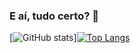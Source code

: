 ### E aí, tudo certo? 🤘

[![GitHub stats](https://github-readme-stats.vercel.app/api?username=ovinii&show_icons=true&theme=gruvbox)][![Top Langs](https://github-readme-stats.vercel.app/api/top-langs/?username=ovinii&layout=compact&theme=gruvbox)](https://github.com/ovinii/github-readme-stats)



<!--
**ovinii/ovinii** is a ✨ _special_ ✨ repository because its `README.md` (this file) appears on your GitHub profile.

Here are some ideas to get you started:

- 🔭 I’m currently working on ...
- 🌱 I’m currently learning ...
- 👯 I’m looking to collaborate on ...
- 🤔 I’m looking for help with ...
- 💬 Ask me about ...
- 📫 How to reach me: ...
- 😄 Pronouns: ...
- ⚡ Fun fact: ...
-->